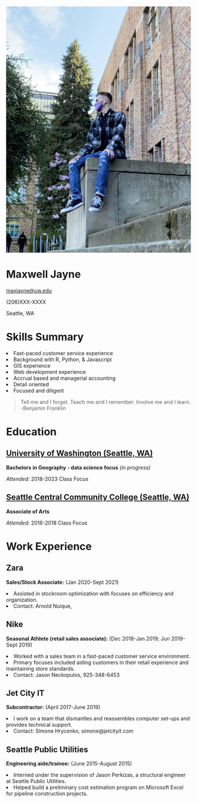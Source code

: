 ![Image of Max Jayne](MEimg.jpg)

# Maxwell Jayne

maxjayne@uw.edu

(206)XXX-XXXX

Seattle, WA

# Skills Summary
 
<li>Fast-paced customer service experience
<li>Background with R, Python, & Javascript
<li>GIS experience
<li>Web development experience
<li>Accrual based and managerial accounting
<li>Detail oriented
<li>Focused and diligent 

>Tell me and I forget. Teach me and I remember. Involve me and I learn.
>-Benjamin Franklin

# Education

## [University of Washington (Seattle, WA)](http://www.washington.edu/)

**Bachelors in Geography - data science focus** *(in progress)*

*Attended:* 2018-2023
Class Focus

## [Seattle Central Community College (Seattle, WA)](https://seattlecentral.edu/)

**Associate of Arts**

*Attended:* 2016-2018
Class Focus

# Work Experience

## Zara
**Sales/Stock Associate:** (Jan 2020-Sept 2021)
<li>Assisted in stockroom optimization with focuses on efficiency and organization.
<li>Contact: Arnold Nuique,

## Nike
**Seasonal Athlete (retail sales associate):** (Dec 2018-Jan 2019; Jun 2019-Sept 2019)
<li>Worked with a sales team in a fast-paced customer service environment.
<li>Primary focuses included aiding customers in their retail experience and maintaining store standards. 
<li>Contact: Jason Neckopulos, 925-348-6453

## Jet City IT
**Subcontractor:** (April 2017-June 2019)
<li>I work on a team that dismantles and reassembles computer set-ups and provides technical support.
<li>Contact: Simone Hrycenko, simone@jetcityit.com

## Seattle Public Utilities
**Engineering aide/trainee:** (June 2015-August 2015)
<li>Interned under the supervision of Jason Perkizas, a structural engineer at Seattle Public Utilities.
<li>Helped build a preliminary cost estimation program on Microsoft Excel for pipeline construction projects.
